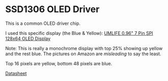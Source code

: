 # SSD1306 OLED Driver

This is a common OLED driver chip.

I used this specific display (the Blue & Yellow): [UMLIFE 0.96" 7 Pin SPI 128x64 OLED Display](https://www.amazon.com/dp/B08SJY4RC4?ref=ppx_yo2ov_dt_b_product_details&th=1)

Note: This is really a monochrome display with top 25% showing up yellow and the rest blue.  The pictures on Amazon are *misleading* to say the least.

Top 16 pixels are yellow, bottom 48 pixels are blue.


[Datasheet](https://cdn-shop.adafruit.com/datasheets/SSD1306.pdf)


